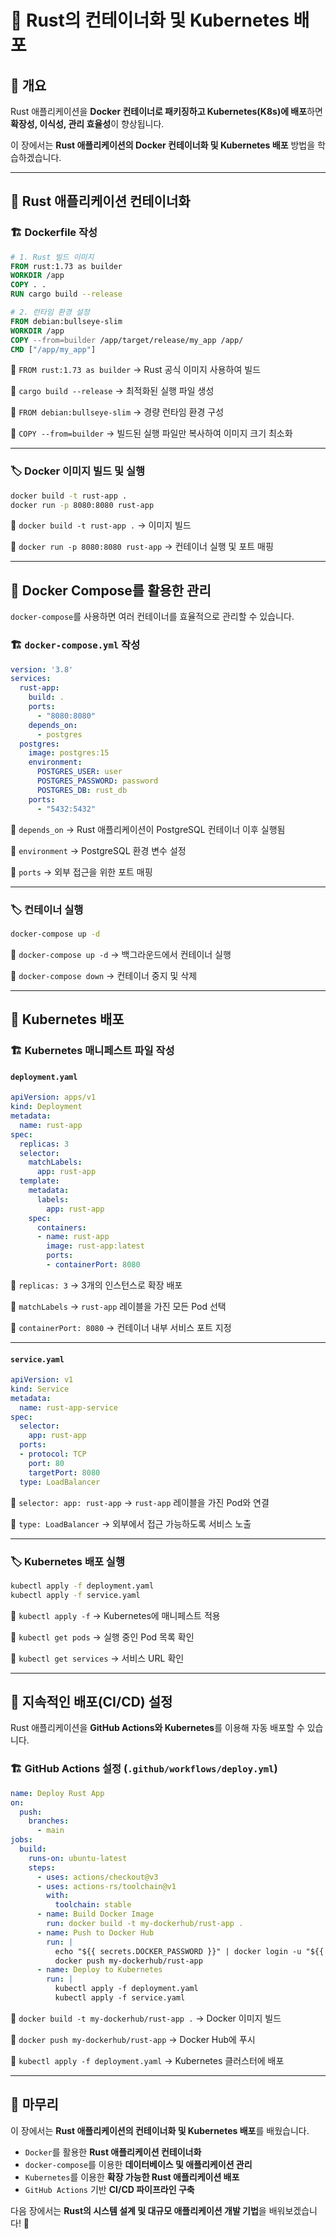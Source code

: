 # 🦀 Rust의 컨테이너화 및 Kubernetes 배포

## 📌 개요
Rust 애플리케이션을 **Docker 컨테이너로 패키징하고 Kubernetes(K8s)에 배포**하면 **확장성, 이식성, 관리 효율성**이 향상됩니다.

이 장에서는 **Rust 애플리케이션의 Docker 컨테이너화 및 Kubernetes 배포** 방법을 학습하겠습니다.

---

## 🚀 Rust 애플리케이션 컨테이너화

### 🏗️ Dockerfile 작성
```dockerfile
# 1. Rust 빌드 이미지
FROM rust:1.73 as builder
WORKDIR /app
COPY . .
RUN cargo build --release

# 2. 런타임 환경 설정
FROM debian:bullseye-slim
WORKDIR /app
COPY --from=builder /app/target/release/my_app /app/
CMD ["/app/my_app"]
```
📌 `FROM rust:1.73 as builder` → Rust 공식 이미지 사용하여 빌드

📌 `cargo build --release` → 최적화된 실행 파일 생성

📌 `FROM debian:bullseye-slim` → 경량 런타임 환경 구성

📌 `COPY --from=builder` → 빌드된 실행 파일만 복사하여 이미지 크기 최소화

---

### 🏷️ Docker 이미지 빌드 및 실행
```sh
docker build -t rust-app .
docker run -p 8080:8080 rust-app
```
📌 `docker build -t rust-app .` → 이미지 빌드

📌 `docker run -p 8080:8080 rust-app` → 컨테이너 실행 및 포트 매핑

---

## 🔄 Docker Compose를 활용한 관리
`docker-compose`를 사용하면 여러 컨테이너를 효율적으로 관리할 수 있습니다.

### 🏗️ `docker-compose.yml` 작성
```yaml
version: '3.8'
services:
  rust-app:
    build: .
    ports:
      - "8080:8080"
    depends_on:
      - postgres
  postgres:
    image: postgres:15
    environment:
      POSTGRES_USER: user
      POSTGRES_PASSWORD: password
      POSTGRES_DB: rust_db
    ports:
      - "5432:5432"
```
📌 `depends_on` → Rust 애플리케이션이 PostgreSQL 컨테이너 이후 실행됨

📌 `environment` → PostgreSQL 환경 변수 설정

📌 `ports` → 외부 접근을 위한 포트 매핑

---

### 🏷️ 컨테이너 실행
```sh
docker-compose up -d
```
📌 `docker-compose up -d` → 백그라운드에서 컨테이너 실행

📌 `docker-compose down` → 컨테이너 중지 및 삭제

---

## 🚀 Kubernetes 배포

### 🏗️ Kubernetes 매니페스트 파일 작성

#### `deployment.yaml`
```yaml
apiVersion: apps/v1
kind: Deployment
metadata:
  name: rust-app
spec:
  replicas: 3
  selector:
    matchLabels:
      app: rust-app
  template:
    metadata:
      labels:
        app: rust-app
    spec:
      containers:
      - name: rust-app
        image: rust-app:latest
        ports:
        - containerPort: 8080
```
📌 `replicas: 3` → 3개의 인스턴스로 확장 배포

📌 `matchLabels` → `rust-app` 레이블을 가진 모든 Pod 선택

📌 `containerPort: 8080` → 컨테이너 내부 서비스 포트 지정

---

#### `service.yaml`
```yaml
apiVersion: v1
kind: Service
metadata:
  name: rust-app-service
spec:
  selector:
    app: rust-app
  ports:
  - protocol: TCP
    port: 80
    targetPort: 8080
  type: LoadBalancer
```
📌 `selector: app: rust-app` → `rust-app` 레이블을 가진 Pod와 연결

📌 `type: LoadBalancer` → 외부에서 접근 가능하도록 서비스 노출

---

### 🏷️ Kubernetes 배포 실행
```sh
kubectl apply -f deployment.yaml
kubectl apply -f service.yaml
```
📌 `kubectl apply -f` → Kubernetes에 매니페스트 적용

📌 `kubectl get pods` → 실행 중인 Pod 목록 확인

📌 `kubectl get services` → 서비스 URL 확인

---

## 🔄 지속적인 배포(CI/CD) 설정
Rust 애플리케이션을 **GitHub Actions와 Kubernetes**를 이용해 자동 배포할 수 있습니다.

### 🏗️ GitHub Actions 설정 (`.github/workflows/deploy.yml`)
```yaml
name: Deploy Rust App
on:
  push:
    branches:
      - main
jobs:
  build:
    runs-on: ubuntu-latest
    steps:
      - uses: actions/checkout@v3
      - uses: actions-rs/toolchain@v1
        with:
          toolchain: stable
      - name: Build Docker Image
        run: docker build -t my-dockerhub/rust-app .
      - name: Push to Docker Hub
        run: |
          echo "${{ secrets.DOCKER_PASSWORD }}" | docker login -u "${{ secrets.DOCKER_USERNAME }}" --password-stdin
          docker push my-dockerhub/rust-app
      - name: Deploy to Kubernetes
        run: |
          kubectl apply -f deployment.yaml
          kubectl apply -f service.yaml
```
📌 `docker build -t my-dockerhub/rust-app .` → Docker 이미지 빌드

📌 `docker push my-dockerhub/rust-app` → Docker Hub에 푸시

📌 `kubectl apply -f deployment.yaml` → Kubernetes 클러스터에 배포

---

## 🎯 마무리
이 장에서는 **Rust 애플리케이션의 컨테이너화 및 Kubernetes 배포**를 배웠습니다.

- `Docker`를 활용한 **Rust 애플리케이션 컨테이너화**
- `docker-compose`를 이용한 **데이터베이스 및 애플리케이션 관리**
- `Kubernetes`를 이용한 **확장 가능한 Rust 애플리케이션 배포**
- `GitHub Actions` 기반 **CI/CD 파이프라인 구축**

다음 장에서는 **Rust의 시스템 설계 및 대규모 애플리케이션 개발 기법**을 배워보겠습니다! 🚀